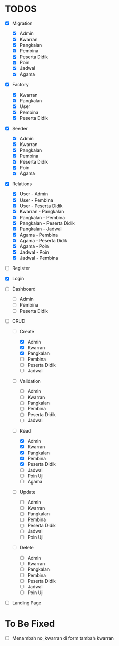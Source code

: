 # TODOS

- [x] Migration

  - [x] Admin
  - [x] Kwarran
  - [x] Pangkalan
  - [x] Pembina
  - [x] Peserta Didik
  - [x] Poin
  - [x] Jadwal
  - [x] Agama

- [x] Factory

  - [x] Kwarran
  - [x] Pangkalan
  - [x] User
  - [x] Pembina
  - [x] Peserta Didik

- [x] Seeder

  - [x] Admin
  - [x] Kwarran
  - [x] Pangkalan
  - [x] Pembina
  - [x] Peserta Didik
  - [x] Poin
  - [x] Agama

- [x] Relations

  - [x] User - Admin
  - [x] User - Pembina
  - [x] User - Peserta Didik
  - [x] Kwarran - Pangkalan
  - [x] Pangkalan - Pembina
  - [x] Pangkalan - Peserta Didik
  - [x] Pangkalan - Jadwal
  - [x] Agama - Pembina
  - [x] Agama - Peserta Didik
  - [x] Agama - Poin
  - [x] Jadwal - Poin
  - [x] Jadwal - Pembina

- [ ] Register
- [x] Login
- [ ] Dashboard

  - [ ] Admin
  - [ ] Pembina
  - [ ] Peserta Didik

- [ ] CRUD

  - [ ] Create

    - [x] Admin
    - [x] Kwarran
    - [x] Pangkalan
    - [ ] Pembina
    - [ ] Peserta Didik
    - [ ] Jadwal

  - [ ] Validation

    - [ ] Admin
    - [ ] Kwarran
    - [ ] Pangkalan
    - [ ] Pembina
    - [ ] Peserta Didik
    - [ ] Jadwal

  - [ ] Read

    - [x] Admin
    - [x] Kwarran
    - [x] Pangkalan
    - [x] Pembina
    - [x] Peserta Didik
    - [ ] Jadwal
    - [ ] Poin Uji
    - [ ] Agama

  - [ ] Update

    - [ ] Admin
    - [ ] Kwarran
    - [ ] Pangkalan
    - [ ] Pembina
    - [ ] Peserta Didik
    - [ ] Jadwal
    - [ ] Poin Uji

  - [ ] Delete

    - [ ] Admin
    - [ ] Kwarran
    - [ ] Pangkalan
    - [ ] Pembina
    - [ ] Peserta Didik
    - [ ] Jadwal
    - [ ] Poin Uji

- [ ] Landing Page

# To Be Fixed

- [ ] Menambah no_kwarran di form tambah kwarran
